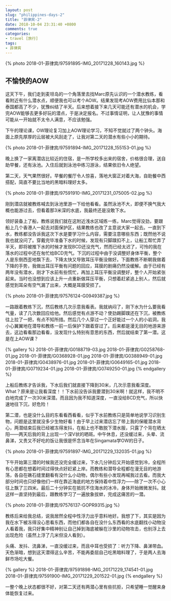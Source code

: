 ```yaml
---
layout: post
slug: "philippines-days-2"
title: "菲律宾-2"
date: 2018-10-04 23:31:40 +0800
comments: true
categories:
- travel [旅行]
tags:
- 菲律宾
---
```


{% photo 2018-01-菲律宾/97591895-IMG_20171228_160143.jpg %}

## 不愉快的AOW

这天下午，我们走到麦坦岛的一个角落里去找Marc原先认识的一个潜水教练，看看附近有什么潜水点，顺便我也可以考个AOW。结果发现考AOW费用比仙本那和泰国都高了不少，犹豫纠结了半天。后来想着接下来几天可能还有潜水的机会，学完AOW能够去更多好玩的潜点，于是决定报名。不过事情证明，让人犹豫的事情可能从一开始就不太令人满意，不应该勉强。

下午的理论课，OW理论复习加上AOW理论学习，不知不觉就过了两个钟头。海面上原先厚厚的云层被大风刮走了，让我对第二天的潜水有些小小的期待。

<!-- more -->

{% photo 2018-01-菲律宾/97591894-IMG_20171228_155153-01.jpg %}

晚上换了一家离潜店比较近的住宿，是一所学校多出来的宿舍，价格很合理，送自助早餐，还有泳池。入住后就到泳池中练习游泳，结果依旧令人绝望。

第二天，天气果然很好。早餐的餐厅令人惊喜，落地大窗正对着大海，自助餐中西搭配，简直不要比当地的黑暗料理好太多。

{% photo 2018-01-菲律宾/97591910-IMG_20171231_075005-02.jpg %}

刚到潜店就被教练喊去到泳池里游一下给他看看。虽然泳池不大，即便不换气我大概也能游过去，但看着那3米深的水底，我最终还是没敢下水。

领好装备上了船，教练说我们就在这附近浅水区域练一练，Marc觉得没劲，要跟船上几个香港人一起去对面保护区，结果教练也改了主意说大家一起去。一直到下水，教练都没告诉我这次下水是要学习什么内容，需要注意哪些东西；既然他不说我也就没问了。穿戴完毕准备下水的时候，发现有只脚蹼扣不上，让船工帮忙弄了半天，即将被推下水的时候才发现BCD还没充气，然而已经太迟了，可怜的我在落水的过程中还在匆忙给BCD充气。下沉的过程中由于没调整好身体平衡，整个人是东倒西歪地飘下去，下降太快又导致耳压平衡没做好。下面教练不断朝我做着下降的手势，我做出耳压平衡有问题的回应，耳膜的剧痛仍然没缓解。由于已经有两年没有潜水，刚才下水前有些慌忙，再加上耳压平衡没调整好，整个人开始紧张起来。当时也没想到应该上升一点重新做耳压平衡，只想着赶紧追上别人，然后就感觉到耳朵有空气漏了出来，大概是耳膜受损了。

{% photo 2018-01-菲律宾/97576124-G0949387.jpg %}

一路跟着教练下沉，然后教练几次示意我看表。我就纳闷了，刚下水为什么要我看气量，读了几次数回应给他。然后感觉有点游不动？使劲踢脚蹼还在下沉，被教练往上拉了一把，有点不知所措。然后几个人穿过一个正好能过一个人的小岩洞，我小心翼翼地在潜导和教练一前一后保护下跟着穿过了。后来都是漫无目的地游来游去，这边看看那边看看，没发现什么特别有意思的东西，然后就结束了第一潜。这是在上AOW课？

{% gallery %}
2018-01-菲律宾/G0188719-03.jpg
2018-01-菲律宾/G0258768-01.jpg
2018-01-菲律宾/G0368928-01.jpg
2018-01-菲律宾/G0388949-01.jpg
2018-01-菲律宾/G0438976-01.jpg
2018-01-菲律宾/G0649165-01.jpg
2018-01-菲律宾/G0719234-01.jpg
2018-01-菲律宾/G0749250-01.jpg
{% endgallery %}

上船后教练才告诉我，下水后我们就直接下降到30米，几次示意我看深度。What？原来是让我看深度！！下水前没告诉我要潜到30米啊！就这样，我不明不白地完成了一次30米深潜。而且因为我不知道深度，一直没给BCD充气，所以快速地往下沉，好危险！

第二潜，也是没什么目的东看看西看看，似乎下水前教练只是简单地说学习识别生物，问题是这里就没多少生物好看！由于早上过来潜店忘了带上我的保暖潜水背心，两潜结束后我已经被冻得发抖，在船上也不敢脱下潜水服，只露了个背在晒太阳——两天后我的背上出现一个深V状的晒斑。中午休息，还没缓过来，头晕、流鼻涕，又贵又不好吃的饭让我很是怀念当年在Singamata学OW的日子。

{% photo 2018-01-菲律宾/97591897-IMG_20171229_132035-01.jpg %}

下午开始第三潜的时候我还没完全缓过来，下水几分钟后又开始感觉到冷，全程所有心思都在想着时间过得快点好赶紧上岸。而教练和潜导全程都在漫无目的地游荡，各自在礁石缝里翻看有没什么小动物，偶尔有些小发现再喊我过去看。而我大部分时间也只好像他们一样在靠近海底的地方保持着中性浮力——除了一次不小心往上飘了三四米。最后二十分钟实在抵抗不住海水的冰冷，身体开始微微发抖。就这样一直坚持到最后，跟教练学习了一遍放象拔蚌，完成这痛苦的一潜。

{% photo 2018-01-菲律宾/97576137-GOPR9315.jpg %}

教练后来给我总结，说我居然全程中性浮力出乎意料地好。我想了下，其实是因为我在水下被冻得没心思看东西，而他们都各自在没什么东西看的水底翻找小动物没人看着我，我只好集中精神别让自己掉到海底被躲在沙里的动物攻击，也别浮上去出现危险（虽然上浮了几米但没人看到）。

头痛、发抖、流鼻涕，一直没缓过来，而且中耳也受损了：听力下降、鼻涕带血。天色渐暗，想到这天潜得这么辛苦，不能再委屈自己吃黑暗料理了，于是两人去海鲜市场吃大餐。

{% gallery %}
2018-01-菲律宾/97591898-IMG_20171229_174541-01.jpg
2018-01-菲律宾/97591900-IMG_20171229_201522-01.jpg
{% endgallery %}

一整个晚上状态都很不好，对第二天还有两潜心里有些抗拒，只希望睡一觉醒来身体能恢复过来。
